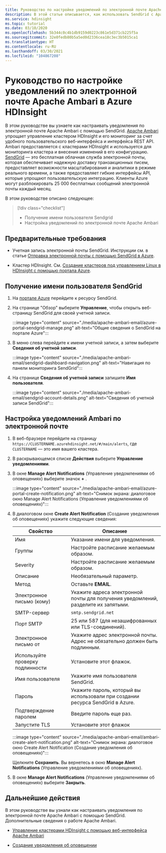 ```yaml
---
title: Руководство по настройке уведомлений по электронной почте Apache Ambari в Azure HDInsight
description: В этой статье описывается, как использовать SendGrid с Apache Ambari для уведомлений по электронной почте.
ms.service: hdinsight
ms.topic: tutorial
ms.date: 03/10/2020
ms.openlocfilehash: 5b344c0c4b1db9159d0223c861e5d371cb225f5a
ms.sourcegitcommit: 32e0fedb80b5a5ed0d2336cea18c3ec3b5015ca1
ms.translationtype: HT
ms.contentlocale: ru-RU
ms.lasthandoff: 03/30/2021
ms.locfileid: "104867208"
---
```

# <a name="tutorial-configure-apache-ambari-email-notifications-in-azure-hdinsight"></a>Руководство по настройке уведомлений по электронной почте Apache Ambari в Azure HDInsight

В этом руководстве вы узнаете как настраивать уведомления по электронной почте Apache Ambari с помощью SendGrid. [Apache Ambari](./hdinsight-hadoop-manage-ambari.md) упрощает управление кластером HDInsight и его мониторинг за счет удобного пользовательского веб-интерфейса и интерфейса REST API. Ambari предоставляется с кластерами HDInsight и используется для мониторинга кластера и внесения изменений в его конфигурацию. [SendGrid](https://sendgrid.com/solutions/) — это бесплатная облачная служба электронной почты, которая обеспечивает надежную доставку транзакционных писем, предоставляет возможности масштабирования и аналитики в режиме реального времени, а также предоставляет гибкие интерфейсы API, которые упрощают пользовательскую интеграцию. Клиенты Azure могут разблокировать 25 000 бесплатных сообщений электронной почты каждый месяц.

В этом руководстве описано следующее:

> [!div class="checklist"]
> * Получение имени пользователя Sendgrid
> * Настройка уведомлений по электронной почте Apache Ambari

## <a name="prerequisites"></a>Предварительные требования

* Учетная запись электронной почты SendGrid. Инструкции см. в статье [Отправка электронной почты с помощью SendGrid в Azure](../sendgrid-dotnet-how-to-send-email.md).

* Кластер HDInsight. См. [Создание кластеров под управлением Linux в HDInsight с помощью портала Azure](./hdinsight-hadoop-create-linux-clusters-portal.md).

## <a name="obtain-sendgrid-username"></a>Получение имени пользователя SendGrid

1. На [портале Azure](https://portal.azure.com) перейдите к ресурсу SendGrid.

1. На странице "Обзор" выберите **Управление**, чтобы открыть веб-страницу SendGrid для своей учетной записи.

    :::image type="content" source="./media/apache-ambari-email/azure-portal-sendgrid-manage.png" alt-text="Общие сведения о SendGrid на портале Azure":::

1. В меню слева перейдите к имени учетной записи, а затем выберите **Сведения об учетной записи**.

    :::image type="content" source="./media/apache-ambari-email/sendgrid-dashboard-navigation.png" alt-text="Навигация по панели мониторинга SendGrid":::

1. На странице **Сведения об учетной записи** запишите **Имя пользователя**.

    :::image type="content" source="./media/apache-ambari-email/sendgrid-account-details.png" alt-text="Сведения об учетной записи SendGrid":::

## <a name="configure-ambari-e-mail-notification"></a>Настройка уведомлений Ambari по электронной почте

1. В веб-браузере перейдите на страницу `https://CLUSTERNAME.azurehdinsight.net/#/main/alerts`, где `CLUSTERNAME` — это имя вашего кластера.

1. В раскрывающемся списке **Действия** выберите **Управление уведомлениями**.

1. В окне **Manage Alert Notifications** (Управление уведомлениями об оповещениях) выберите значок **+** .

    :::image type="content" source="./media/apache-ambari-email/azure-portal-create-notification.png" alt-text="Снимок экрана: диалоговое окно Manage Alert Notifications (Управление уведомлениями об оповещениях)":::

1. В диалоговом окне **Create Alert Notification** (Создание уведомления об оповещениях) укажите следующие сведения:

    |Свойство |Описание |
    |---|---|
    |Имя|Указание имени для уведомления.|
    |Группы|Настройте расписание желаемым образом.|
    |Severity|Настройте расписание желаемым образом.|
    |Описание|Необязательный параметр.|
    |Метод|Оставьте **EMAIL**.|
    |Электронное письмо (кому)|Укажите адреса электронной почты для получения уведомлений, разделите их запятыми.|
    |SMTP-сервер|`smtp.sendgrid.net`|
    |Порт SMTP|25 или 587 (для незашифрованных или TLS-соединений).|
    |Электронное письмо от|Укажите адрес электронной почты. Адрес не обязательно должен быть подлинным.|
    |Используйте проверку подлинности|Установите этот флажок.|
    |Имя пользователя|Укажите имя пользователя SendGrid.|
    |Пароль|Укажите пароль, который вы использовали при создании ресурса SendGrid в Azure.|
    |Подтверждение паролем|Введите пароль еще раз.|
    |Запустите TLS|Установите этот флажок|

    :::image type="content" source="./media/apache-ambari-email/ambari-create-alert-notification.png" alt-text="Снимок экрана: диалоговое окно Create Alert Notification (Создание уведомления об оповещениях)":::

    Щелкните **Сохранить**. Вы вернетесь в окно **Manage Alert Notifications** (Управление уведомлениями об оповещениях).

1. В окне **Manage Alert Notifications** (Управление уведомлениями об оповещениях) выберите **Закрыть**.

## <a name="next-steps"></a>Дальнейшие действия

В этом руководстве вы узнали как настраивать уведомления по электронной почте Apache Ambari с помощью SendGrid. Дополнительные сведения о работе Apache Ambari.

* [Управление кластерами HDInsight с помощью веб-интерфейса Apache Ambari](./hdinsight-hadoop-manage-ambari.md)

* [Создание уведомления об оповещении](https://docs.cloudera.com/HDPDocuments/Ambari-latest/managing-and-monitoring-ambari/content/amb_create_an_alert_notification.html)